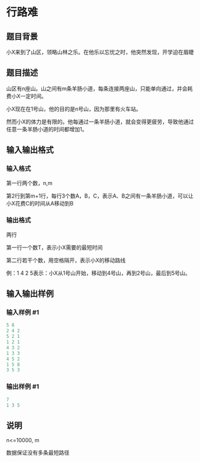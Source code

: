 # 行路难

## 题目背景

小X来到了山区，领略山林之乐。在他乐以忘忧之时，他突然发现，开学迫在眉睫

## 题目描述

山区有n座山。山之间有m条羊肠小道，每条连接两座山，只能单向通过，并会耗费小X一定时间。

小X现在在1号山，他的目的是n号山，因为那里有火车站。

然而小X的体力是有限的。他每通过一条羊肠小道，就会变得更疲劳，导致他通过任意一条羊肠小道的时间都增加1。

## 输入输出格式

### 输入格式

第一行两个数，n,m

第2行到第m+1行，每行3个数A，B，C，表示A、B之间有一条羊肠小道，可以让小X花费C的时间从A移动到B

### 输出格式

两行

第一行一个数T，表示小X需要的最短时间

第二行若干个数，用空格隔开，表示小X的移动路线

例：1 4 2 5表示：小X从1号山开始，移动到4号山，再到2号山，最后到5号山。

## 输入输出样例

### 输入样例 #1

```cpp
5 8
2 4 2
5 2 1
1 2 1
4 3 2
1 3 3
4 5 2
1 5 8
3 5 3

```
### 输出样例 #1

```cpp
7
1 3 5 

```
## 说明

n<=10000, m

数据保证没有多条最短路径

